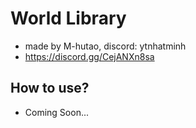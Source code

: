 # World Library
- made by M-hutao, discord: ytnhatminh
- https://discord.gg/CejANXn8sa
## How to use?
- Coming Soon...
